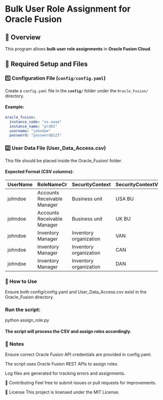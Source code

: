 # **Bulk User Role Assignment for Oracle Fusion**

## 📌 Overview
This program allows **bulk user role assignments** in **Oracle Fusion Cloud**.

## 📂 Required Setup and Files

### **1️⃣ Configuration File (`config/config.yaml`)**
Create a `config.yaml` file in the **`config/`** folder under the `Oracle_Fusion/` directory.

#### **Example:**
```yaml
oracle_fusion:
  instance_code: "xx-aaaa"
  instance_name: "prd01"
  username: "johndoe"
  password: "password@123"
```

### 2️⃣ User Data File (User_Data_Access.csv)
This file should be placed inside the Oracle_Fusion/ folder.

#### Expected Format (CSV columns):
UserName | RoleNameCr | SecurityContext | SecurityContextValue
--- | --- | --- | ---
johndoe | Accounts Receivable Manager | Business unit | USA BU
johndoe | Accounts Receivable Manager | Business unit | UK BU
johndoe | Inventory Manager | Inventory organization | VAN
johndoe | Inventory Manager | Inventory organization | CAN
johndoe | Inventory Manager | Inventory organization | DAN

### 🚀 How to Use
Ensure both config/config.yaml and User_Data_Access.csv exist in the Oracle_Fusion directory.

### Run the script:
python assign_role.py

#### The script will process the CSV and assign roles accordingly.

### 📌 Notes
Ensure correct Oracle Fusion API credentials are provided in config.yaml.

The script uses Oracle Fusion REST APIs to assign roles.

Log files are generated for tracking errors and assignments.

🤝 Contributing
Feel free to submit issues or pull requests for improvements.

📜 License
This project is licensed under the MIT License.
